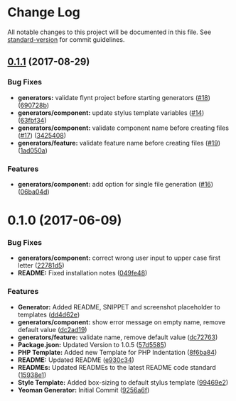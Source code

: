 # Change Log

All notable changes to this project will be documented in this file. See [standard-version](https://github.com/conventional-changelog/standard-version) for commit guidelines.

<a name="0.1.1"></a>
## [0.1.1](https://github.com/flyntwp/generator-flynt/compare/v0.1.0...v0.1.1) (2017-08-29)


### Bug Fixes

* **generators:** validate flynt project before starting generators ([#18](https://github.com/flyntwp/generator-flynt/issues/18)) ([690728b](https://github.com/flyntwp/generator-flynt/commit/690728b))
* **generators/component:** update stylus template variables ([#14](https://github.com/flyntwp/generator-flynt/issues/14)) ([63fbf34](https://github.com/flyntwp/generator-flynt/commit/63fbf34))
* **generators/component:** validate component name before creating files ([#17](https://github.com/flyntwp/generator-flynt/issues/17)) ([3425408](https://github.com/flyntwp/generator-flynt/commit/3425408))
* **generators/feature:** validate feature name before creating files ([#19](https://github.com/flyntwp/generator-flynt/issues/19)) ([1ad050a](https://github.com/flyntwp/generator-flynt/commit/1ad050a))


### Features

* **generators/component:** add option for single file generation ([#16](https://github.com/flyntwp/generator-flynt/issues/16)) ([06ba04d](https://github.com/flyntwp/generator-flynt/commit/06ba04d))



<a name="0.1.0"></a>
# 0.1.0 (2017-06-09)


### Bug Fixes

* **generators/component:** correct wrong user input to upper case first letter ([22781d5](https://github.com/flyntwp/generator-flynt/commit/22781d5))
* **README:** Fixed installation notes ([049fe48](https://github.com/flyntwp/generator-flynt/commit/049fe48))


### Features

* **Generator:** Added README, SNIPPET and screenshot placeholder to templates ([dd4d62e](https://github.com/flyntwp/generator-flynt/commit/dd4d62e))
* **generators/component:** show error message on empty name, remove default value ([dc2ad19](https://github.com/flyntwp/generator-flynt/commit/dc2ad19))
* **generators/feature:** validate name, remove default value ([dc72763](https://github.com/flyntwp/generator-flynt/commit/dc72763))
* **Package.json:** Updated Version to 1.0.5 ([57d5585](https://github.com/flyntwp/generator-flynt/commit/57d5585))
* **PHP Template:** Added new Template for PHP Indentation ([8f6ba84](https://github.com/flyntwp/generator-flynt/commit/8f6ba84))
* **README:** Updated README ([e930c34](https://github.com/flyntwp/generator-flynt/commit/e930c34))
* **READMEs:** Updated READMEs to the latest README code standard ([15938e1](https://github.com/flyntwp/generator-flynt/commit/15938e1))
* **Style Template:** Added box-sizing to default stylus template ([99469e2](https://github.com/flyntwp/generator-flynt/commit/99469e2))
* **Yeoman Generator:** Initial Commit ([9256a6f](https://github.com/flyntwp/generator-flynt/commit/9256a6f))
